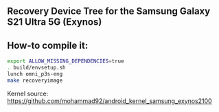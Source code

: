 ## Recovery Device Tree for the Samsung Galaxy S21 Ultra 5G (Exynos)

## How-to compile it:

```sh
export ALLOW_MISSING_DEPENDENCIES=true
. build/envsetup.sh
lunch omni_p3s-eng
make recoveryimage
```

Kernel source:
https://github.com/mohammad92/android_kernel_samsung_exynos2100
